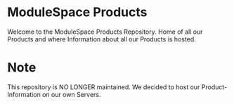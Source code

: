# ModuleSpace Products

Welcome to the ModuleSpace Products Repository. Home of all our Products and where Information about all our Products is hosted.

# Note

This repository is NO LONGER maintained. We decided to host our Product-Information on our own Servers.
